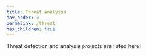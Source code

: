 ```yaml
---
title: Threat Analysis
nav_order: 3
permalink: /threat
has_children: true
---
```


Threat detection and analysis projects are listed here!